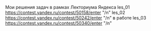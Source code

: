 Мои решения задач в рамках Лекториума Яндекса
les_01 https://contest.yandex.ru/contest/50158/enter "/n"
les_02 https://contest.yandex.ru/contest/50242/enter "/n"
в работе les_03 https://contest.yandex.ru/contest/50340/enter "/n"
